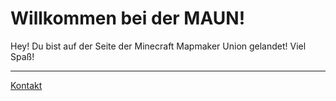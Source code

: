 # Willkommen bei der MAUN!
Hey! Du bist auf der Seite der Minecraft Mapmaker Union gelandet! Viel Spaß!

---

[Kontakt](https://themaun.github.io/Kontakt)
